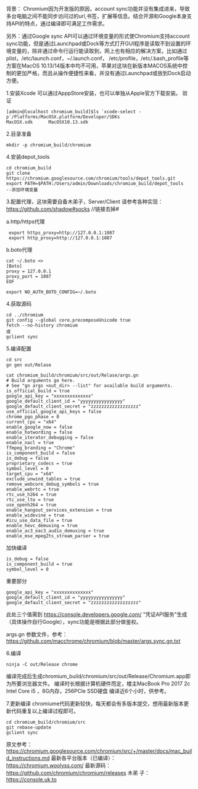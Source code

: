 背景： 
        Chromium因为开发版的原因，account sync功能并没有集成进来，导致多台电脑之间不能同步访问过的url,书签，扩展等信息。结合开源和Google本身支持API的特点，通过编译即可满足工作需求。

  另外：通过Google sync API可以通过环境变量的形式使Chromium支持account sync功能，但是通过Launchpad或Dock等方式打开GUI程序是读取不到设置的环境变量的，除非通过命令行运行能读取到，网上也有相应的解决方案，比如通过plist，/etc/launch.conf，~/.launch.conf， /etc/profile，/etc/.bash_profile等方案在MacOS 10.13/14版本中均不可用，苹果对这块在新版本MACOS系统中控制的更加严格，而且从操作便捷性来看，并没有通过Launchpad或放到Dock启动方便。

1.安装Xcode
   可以通过ApppStore安装，也可以单独从Apple官方下载安装。
    验证
```
[admin@localhost chromium_build]$ls `xcode-select -p`/Platforms/MacOSX.platform/Developer/SDKs
MacOSX.sdk      MacOSX10.13.sdk
```
2.目录准备
```
mkdir -p chromium_build/chromium
```
4.安装depot_tools
```
cd chromium_build
git clone https://chromium.googlesource.com/chromium/tools/depot_tools.git
export PATH=$PATH:/Users/admin/Downloads/chromium_build/depot_tools   --添加环境变量
```
3.配置代理，这块需要自备木弟子，Server/Client 请参考各种实现：https://github.com/shadow#socks     //链接去掉#

   a.http/https代理
```
 export https_proxy=http://127.0.0.1:1087
 export http_proxy=http://127.0.0.1:1087
```
   b.boto代理
```
cat ~/.boto <>
[Boto]
proxy = 127.0.0.1
proxy_port = 1087
EOF

export NO_AUTH_BOTO_CONFIG=~/.boto
```
   4.获取源码
 ```
cd ../chromium
git config --global core.precomposeUnicode true
fetch --no-history chromium
或
gclient sync
```
  5.编译配置
```
cd src
gn gen out/Relase

cat chromium_build/chromium/src/out/Relase/args.gn
# Build arguments go here.
# See "gn args <out_dir> --list" for available build arguments.
is_official_build = true
google_api_key = "xxxxxxxxxxxxxx"
google_default_client_id = "yyyyyyyyyyyyyyyy"
google_default_client_secret = "zzzzzzzzzzzzzzzzzz"
use_official_google_api_keys = false
chrome_pgo_phase = 0
current_cpu = "x64"
enable_google_now = false
enable_hotwording = false
enable_iterator_debugging = false
enable_nacl = true
ffmpeg_branding = "Chrome"
is_component_build = false
is_debug = false
proprietary_codecs = true
symbol_level = 0
target_cpu = "x64"
exclude_unwind_tables = true
remove_webcore_debug_symbols = true
enable_webrtc = true
rtc_use_h264 = true
rtc_use_lto = true
use_openh264 = true
enable_hangout_services_extension = true
enable_widevine = true
#icu_use_data_file = true
enable_hevc_demuxing = true
enable_ac3_eac3_audio_demuxing = true
enable_mse_mpeg2ts_stream_parser = true
```
加快编译
```
is_debug = false
is_component_build = true
symbol_level = 0
```
重要部分
```
google_api_key = "xxxxxxxxxxxxxx"
google_default_client_id = "yyyyyyyyyyyyyyyy"
google_default_client_secret = "zzzzzzzzzzzzzzzzzz"
```
此处三个值需到 https://console.developers.google.com/  "凭证API服务"生成（具体操作自行Google），sync功能是根据此部分做鉴权。

args.gn 参数文件，参考：https://github.com/macchrome/chromium/blob/master/args.sync.gn.txt

6.编译
```
ninja -C out/Release chrome
```
编译完成后生成chromium_build/chromium/src/out/Release/Chromium.app即为所要浏览器文件。
编译时长根据计算机硬件而定，楼主MacBook Pro 2017 2c Intel Core i5 ，8G内存，256PCIe SSD硬盘 编译近6个小时，供参考。

7.更新编译
chromiume代码更新较快，每天都会有多版本提交，想用最新版本更新代码重复以上编译过程即可。
```
cd chromium_build/chromium/src
git rebase-update
gclient sync
```

原文参考：https://chromium.googlesource.com/chromium/src/+/master/docs/mac_build_instructions.md
最新各平台版本（已编译）：https://chromium.woolyss.com/
最新源码：https://github.com/chromium/chromium/releases
木弟 子：https://console.uk.to

